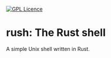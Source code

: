 [![GPL Licence](https://badges.frapsoft.com/os/gpl/gpl.svg?v=103)](https://github.com/munyari/rush/blob/master/LICENSE)

# rush: The Rust shell

A simple Unix shell written in Rust.
